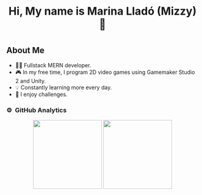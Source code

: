 <div align="center">
    <h1 align="center">
        Hi, My name is Marina Lladó (Mizzy) 👋
    <h1>
</div>

## About Me

- 👨‍💻 Fullstack MERN developer.
- 🎮 In my free time, I program 2D video games using Gamemaker Studio 2 and Unity.
- 💡 Constantly learning more every day.
- 🚀 I enjoy challenges.

### ⚙ &nbsp;GitHub Analytics

<p align="center">
    <img height="180rem" src="https://github-readme-stats-eight-theta.vercel.app/api?username=mizzymi&show_icons=true&theme=dark&include_all_commits=false&count_private=true"/>
    <img height="180rem" src="https://github-readme-stats-eight-theta.vercel.app/api/top-langs/?username=mizzymi&layout=compact&langs_count=8&theme=dark"/>
</p>
